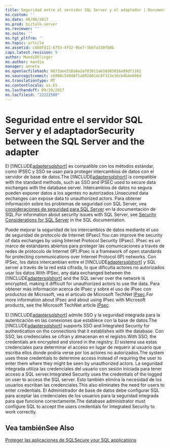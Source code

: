 ```yaml
---
title: Seguridad entre el servidor SQL Server y el adaptador | Documentos de Microsoft
ms.custom: ''
ms.date: 06/08/2017
ms.prod: biztalk-server
ms.reviewer: ''
ms.suite: ''
ms.tgt_pltfrm: ''
ms.topic: article
ms.assetid: c4b0fd11-6753-4f52-9be7-3b6fa330fb8b
caps.latest.revision: 9
author: MandiOhlinger
ms.author: mandia
manager: anneta
ms.openlocfilehash: 8673aee316a8a2ef83011ab3dd85016a99df1162
ms.sourcegitcommit: cb908c540d8f1a692d01dc8f313e16cb4b4e696d
ms.translationtype: MT
ms.contentlocale: es-ES
ms.lasthandoff: 09/20/2017
ms.locfileid: "22222500"
---
```

# <a name="security-between-the-sql-server-and-the-adapter"></a><span data-ttu-id="6326f-102">Seguridad entre el servidor SQL Server y el adaptador</span><span class="sxs-lookup"><span data-stu-id="6326f-102">Security between the SQL Server and the adapter</span></span>
<span data-ttu-id="6326f-103">El [!INCLUDE[adaptersqlshort](../../includes/adaptersqlshort-md.md)] es compatible con los métodos estándar, como IPSEC y SSO se usan para proteger intercambios de datos con el servidor de base de datos.</span><span class="sxs-lookup"><span data-stu-id="6326f-103">The [!INCLUDE[adaptersqlshort](../../includes/adaptersqlshort-md.md)] is compatible with the standard methods, such as SSO and IPSEC used to secure data exchanges with the database server.</span></span> <span data-ttu-id="6326f-104">Intercambios de datos no segura pueden exponer datos a los agentes no autorizados.</span><span class="sxs-lookup"><span data-stu-id="6326f-104">Unsecured data exchanges can expose data to unauthorized actors.</span></span> <span data-ttu-id="6326f-105">Para obtener información sobre los problemas de seguridad con SQL Server, vea [consideraciones de seguridad para SQL Server](http://go.microsoft.com/fwlink/p/?LinkId=196954) en la documentación de SQL.</span><span class="sxs-lookup"><span data-stu-id="6326f-105">For information about security issues with SQL Server, see [Security Considerations for SQL Server](http://go.microsoft.com/fwlink/p/?LinkId=196954) in the SQL documentation.</span></span>  
  
 <span data-ttu-id="6326f-106">Puede mejorar la seguridad de los intercambios de datos mediante el uso de seguridad de protocolo de Internet (IPsec).</span><span class="sxs-lookup"><span data-stu-id="6326f-106">You can improve the security of data exchanges by using Internet Protocol Security (IPsec).</span></span> <span data-ttu-id="6326f-107">IPsec es un marco de estándares abiertos para proteger las comunicaciones a través de redes de protocolo de Internet (IP).</span><span class="sxs-lookup"><span data-stu-id="6326f-107">IPsec is a framework of open standards for protecting communications over Internet Protocol (IP) networks.</span></span> <span data-ttu-id="6326f-108">Con IPSec, los datos intercambian entre el [!INCLUDE[adaptersqlshort](../../includes/adaptersqlshort-md.md)] y SQL server a través de la red está cifrada, lo que dificulta actores no autorizados usar los datos.</span><span class="sxs-lookup"><span data-stu-id="6326f-108">With IPSec, any data exchanged between the [!INCLUDE[adaptersqlshort](../../includes/adaptersqlshort-md.md)] and the SQL server over the network is encrypted, making it difficult for unauthorized actors to use the data.</span></span> <span data-ttu-id="6326f-109">Para obtener más información acerca de IPsec y sobre el uso de IPsec con productos de Microsoft, vea el artículo de Microsoft TechNet [IPsec](http://go.microsoft.com/fwlink/p/?LinkId=196955).</span><span class="sxs-lookup"><span data-stu-id="6326f-109">For more information about IPsec and about using IPsec with Microsoft products, see the Microsoft TechNet article [IPsec](http://go.microsoft.com/fwlink/p/?LinkId=196955).</span></span>  
  
 <span data-ttu-id="6326f-110">El [!INCLUDE[adaptersqlshort](../../includes/adaptersqlshort-md.md)] admite SSO y la seguridad integrada para la autenticación en las conexiones que establece con la base de datos.</span><span class="sxs-lookup"><span data-stu-id="6326f-110">The [!INCLUDE[adaptersqlshort](../../includes/adaptersqlshort-md.md)] supports SSO and Integrated Security for authentication on the connections that it establishes with the database.</span></span> <span data-ttu-id="6326f-111">Con SSO, las credenciales se cifran y almacenan en el registro.</span><span class="sxs-lookup"><span data-stu-id="6326f-111">With SSO, the credentials are encrypted and stored in the registry.</span></span> <span data-ttu-id="6326f-112">El sistema usa estas credenciales para determinar el acceso en lugar de requerir al usuario que escriba ellos donde podría verse por los actores no autorizados.</span><span class="sxs-lookup"><span data-stu-id="6326f-112">The system uses these credentials to determine access instead of requiring the user to enter them where they might be seen by unauthorized actors.</span></span> <span data-ttu-id="6326f-113">La seguridad integrada utiliza las credenciales del usuario con sesión iniciada para tener acceso a SQL server.</span><span class="sxs-lookup"><span data-stu-id="6326f-113">Integrated Security uses the credentials of the logged on user to access the SQL server.</span></span> <span data-ttu-id="6326f-114">Esto también elimina la necesidad de los usuarios escriban las credenciales.</span><span class="sxs-lookup"><span data-stu-id="6326f-114">This also eliminates the need for users to enter credentials.</span></span> <span data-ttu-id="6326f-115">El Administrador de base de datos debe configurar SQL para aceptar las credenciales de los usuarios para la seguridad integrada para que funcione correctamente.</span><span class="sxs-lookup"><span data-stu-id="6326f-115">The database administrator must configure SQL to accept the users credentials for Integrated Security to work correctly.</span></span>  
  
## <a name="see-also"></a><span data-ttu-id="6326f-116">Vea también</span><span class="sxs-lookup"><span data-stu-id="6326f-116">See Also</span></span>  
[<span data-ttu-id="6326f-117">Proteger las aplicaciones de SQL</span><span class="sxs-lookup"><span data-stu-id="6326f-117">Secure your SQL applications</span></span>](../../adapters-and-accelerators/adapter-sql/secure-your-sql-applications.md)